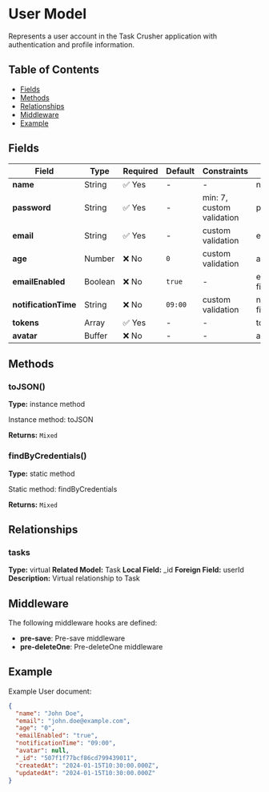 # User Model

Represents a user account in the Task Crusher application with authentication and profile information.

## Table of Contents

- [Fields](#fields)
- [Methods](#methods)
- [Relationships](#relationships)
- [Middleware](#middleware)
- [Example](#example)

## Fields

| Field | Type | Required | Default | Constraints | Description |
|-------|------|----------|---------|-------------|-------------|
| **name** | String | ✅ Yes | - | - | name field |
| **password** | String | ✅ Yes | - | min: 7, custom validation | password field |
| **email** | String | ✅ Yes | - | custom validation | email field |
| **age** | Number | ❌ No | `0` | custom validation | age field |
| **emailEnabled** | Boolean | ❌ No | `true` | - | emailEnabled field |
| **notificationTime** | String | ❌ No | `09:00` | custom validation | notificationTime field |
| **tokens** | Array | ✅ Yes | - | - | tokens field |
| **avatar** | Buffer | ❌ No | - | - | avatar field |

## Methods

### toJSON()

**Type:** instance method

Instance method: toJSON

**Returns:** `Mixed`

### findByCredentials()

**Type:** static method

Static method: findByCredentials

**Returns:** `Mixed`

## Relationships

### tasks

**Type:** virtual
**Related Model:** Task
**Local Field:** _id
**Foreign Field:** userId
**Description:** Virtual relationship to Task

## Middleware

The following middleware hooks are defined:

- **pre-save**: Pre-save middleware
- **pre-deleteOne**: Pre-deleteOne middleware

## Example

Example User document:

```json
{
  "name": "John Doe",
  "email": "john.doe@example.com",
  "age": "0",
  "emailEnabled": "true",
  "notificationTime": "09:00",
  "avatar": null,
  "_id": "507f1f77bcf86cd799439011",
  "createdAt": "2024-01-15T10:30:00.000Z",
  "updatedAt": "2024-01-15T10:30:00.000Z"
}
```

